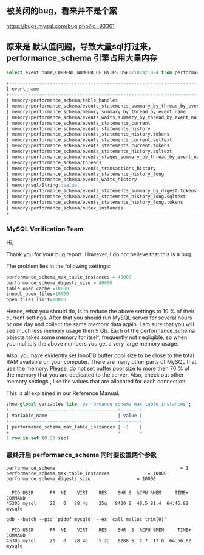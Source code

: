 
## 被关闭的bug，看来并不是个案
https://bugs.mysql.com/bug.php?id=93361

## 原来是 默认值问题，导致大量sql打过来，performance_schema 引擎占用大量内存
```sql
select event_name,CURRENT_NUMBER_OF_BYTES_USED/1024/1024 from performance_schema.memory_summary_global_by_event_name order by CURRENT_NUMBER_OF_BYTES_USED desc LIMIT 20;
```
```sql
+-----------------------------------------------------------------------------+----------------------------------------+
| event_name                                                                  | CURRENT_NUMBER_OF_BYTES_USED/1024/1024 |
+-----------------------------------------------------------------------------+----------------------------------------+
| memory/performance_schema/table_handles                                     |                          9280.00000000 |
| memory/performance_schema/events_statements_summary_by_thread_by_event_name |                           246.21679688 |
| memory/performance_schema/memory_summary_by_thread_by_event_name            |                           189.84375000 |
| memory/performance_schema/events_waits_summary_by_thread_by_event_name      |                            99.98437500 |
| memory/performance_schema/events_statements_current                         |                            94.39453125 |
| memory/performance_schema/events_statements_history                         |                            94.39453125 |
| memory/performance_schema/events_statements_history.tokens                  |                            67.50000000 |
| memory/performance_schema/events_statements_current.sqltext                 |                            67.50000000 |
| memory/performance_schema/events_statements_current.tokens                  |                            67.50000000 |
| memory/performance_schema/events_statements_history.sqltext                 |                            67.50000000 |
| memory/performance_schema/events_stages_summary_by_thread_by_event_name     |                            31.64062500 |
| memory/performance_schema/threads                                           |                            27.00000000 |
| memory/performance_schema/events_transactions_history                       |                            22.67578125 |
| memory/performance_schema/events_statements_history_long                    |                            13.65661621 |
| memory/performance_schema/events_waits_history                              |                            11.60156250 |
| memory/sql/String::value                                                    |                             9.86236572 |
| memory/performance_schema/events_statements_summary_by_digest.tokens        |                             9.76562500 |
| memory/performance_schema/events_statements_history_long.sqltext            |                             9.76562500 |
| memory/performance_schema/events_statements_history_long.tokens             |                             9.76562500 |
| memory/performance_schema/mutex_instances                                   |                             7.25000000 |
+-----------------------------------------------------------------------------+----------------------------------------+

```

### MySQL Verification Team
Hi,

Thank you for your bug report. However, I do not believe that this is a bug.

The problem lies in the following settings:
```sql
performance_schema_max_table_instances = 40000
performance_schema_digests_size = 40000
table_open_cache =10000
innodb_open_files=10000
open_files_limit=10000
```
Hence, what you should do, is to reduce the above settings to 10 % of their current settings. After that you should run MySQL server for several hours or one day and collect the same memory data again. I am sure that you will see much less memory usage then 9 Gb. Each of the performance_schema objects takes some memory for itself, frequently not negligible, so when you multiply the above numbers you get a very large memory usage.

Also, you have evidently set InnoDB buffer pool size to be close to the total RAM available on your computer. There are many other parts of MySQL that use the memory. Please, do not set buffer pool size to more then 70 % of the memory that you are dedicated to the server. Also, check out other memory settings , like the values that are allocated for each connection.

This is all explained in our Reference Manual.
```sql
show global variables like 'performance_schema_max_table_instances';
+----------------------------------------+-------+
| Variable_name                          | Value |
+----------------------------------------+-------+
| performance_schema_max_table_instances | -1    |
+----------------------------------------+-------+
1 row in set (0.23 sec)

```
### 最终开启 performance_schema 同时要设置两个参数
```shell
performance_schema                                              = 1
performance_schema_max_table_instances 				= 10000
performance_schema_digests_size 				= 10000
```
###
```shell
  PID USER      PR  NI    VIRT    RES    SHR S  %CPU %MEM     TIME+ COMMAND
45305 mysql     20   0   28.4g    25g   8400 S  48.5 81.4  64:46.82 mysqld

gdb --batch --pid `pidof mysqld` --ex 'call malloc_trim(0)'

  PID USER      PR  NI    VIRT    RES    SHR  S  %CPU %MEM     TIME+ COMMAND
45305 mysql     20   0   28.4g    5.2g   8288 S  2.7  17.0  64:56.82 mysqld
```

